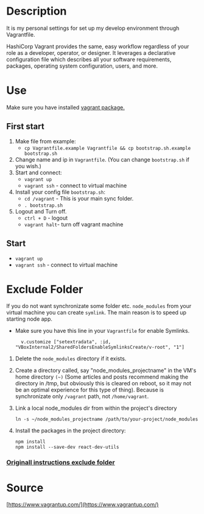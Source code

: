 # Description

It is my personal settings for set up my develop environment through Vagrantfile.

HashiCorp Vagrant provides the same, easy workflow regardless of your role as a developer, operator, or designer. It leverages a declarative configuration file which describes all your software requirements, packages, operating system configuration, users, and more.

# Use

Make sure you have installed [vagrant package.](https://www.vagrantup.com/docs/installation)

## First start

1. Make file from example:
   - `cp Vagrantfile.example Vagrantfile && cp bootstrap.sh.example bootstrap.sh`
2. Change name and ip in `Vagrantfile`. (You can change `bootstrap.sh` if you wish.)
3. Start and connect:
   - `vagrant up`
   - `vagrant ssh` - connect to virtual machine
4. Install your config file `bootstrap.sh`:
   - `cd /vagrant` - This is your main sync folder.
   - `. bootstrap.sh`
5. Logout and Turn off.
   - `ctrl + D` - logout
   - `vagrant halt`- turn off vagrant machine

## Start

- `vagrant up`
- `vagrant ssh` - connect to virtual machine

# Exclude Folder

If you do not want synchronizate some folder etc. `node_modules` from your virtual machine you can create `symlink`. The main reason is to speed up starting node app.

- Make sure you have this line in your `Vagrantfile` for enable Symlinks.
  ```
    v.customize ["setextradata", :id, "VBoxInternal2/SharedFoldersEnableSymlinksCreate/v-root", "1"]
  ```

1. Delete the `node_modules` directory if it exists.
2. Create a directory called, say "node_modules_projectname" in the VM's home directory `(~)` (Some articles and posts recommend making the directory in /tmp, but obviously this is cleared on reboot, so it may not be an optimal experience for this type of thing). Because is synchronizate only `/vagrant` path, not `/home/vagrant`.

3. Link a local node_modules dir from within the project's directory
   ```
   ln -s ~/node_modules_projectname /path/to/your-project/node_modules
   ```
4. Install the packages in the project directory:
   ```
   npm install
   npm install --save-dev react-dev-utils
   ```

### [Originall instructions exclude folder](http://perrymitchell.net/article/npm-symlinks-through-vagrant-windows/)

# Source

[https://www.vagrantup.com/](https://www.vagrantup.com/)
